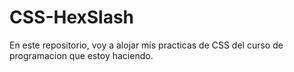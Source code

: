 # CSS-HexSlash
En este repositorio, voy a alojar mis practicas de CSS del curso de programacion que estoy haciendo.
